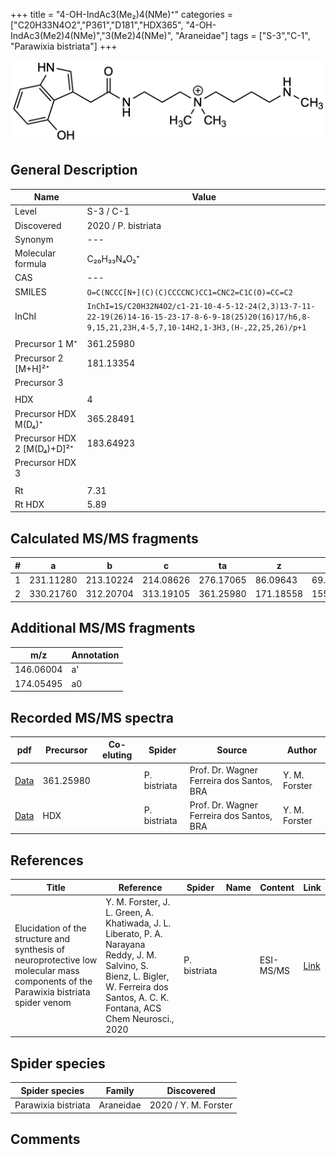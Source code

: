 +++
title = "4-OH-IndAc3(Me₂)4(NMe)⁺"
categories = ["C20H33N4O2","P361","D181","HDX365",
"4-OH-IndAc3(Me2)4(NMe)","3(Me2)4(NMe)",
"Araneidae"]
tags = ["S-3","C-1",
"Parawixia bistriata"]
+++

![](/img/4-OH-IndAc3(Me2)4(NMe).png)

## General Description

| Name                       | Value              |
|----------------------------|--------------------|
| Level                      | S-3 / C-1          |
| Discovered                 | 2020 / P. bistriata |
| Synonym                    | ---                |
| Molecular formula          | C₂₀H₃₃N₄O₂⁺                   |
| CAS                        | ---                |
| SMILES | `O=C(NCCC[N+](C)(C)CCCCNC)CC1=CNC2=C1C(O)=CC=C2`  |
| InChI  | `InChI=1S/C20H32N4O2/c1-21-10-4-5-12-24(2,3)13-7-11-22-19(26)14-16-15-23-17-8-6-9-18(25)20(16)17/h6,8-9,15,21,23H,4-5,7,10-14H2,1-3H3,(H-,22,25,26)/p+1`  |
|                            |                    |
| Precursor 1  M⁺         | 361.25980                   |
| Precursor 2 [M+H]²⁺       | 181.13354                   |
| Precursor 3                |                    |
|                            |                    |
| HDX                        | 4                   |
| Precursor HDX    M(D₄)⁺   | 365.28491                   |
| Precursor HDX 2 [M(D₄)+D]²⁺ | 183.64923                   |
| Precursor HDX 3            |                    |
|                            |                    |
| Rt                         | 7.31                   |
| Rt HDX                     | 5.89                   |

## Calculated MS/MS fragments

| # | a         | b         | c         | ta        | z         | y         | tz        |
|---|-----------|-----------|-----------|-----------|-----------|-----------|-----------|
| 1 | 231.11280 | 213.10224 | 214.08626 | 276.17065 | 86.09643 | 69.06988 | 131.15428 |
| 2 | 330.21760 | 312.20704 | 313.19105 | 361.25980 | 171.18558 | 155.16685 | 188.21212 |

## Additional MS/MS fragments

| m/z | Annotation |
|-----|------------|
| 146.06004    | a'   |
| 174.05495    | a0   |

## Recorded MS/MS spectra

| pdf                                             | Precursor | Co-eluting | Spider      | Source                       | Author        |
|-------------------------------------------------|-----------|------------|-------------|------------------------------|---------------|
| [Data](/pdf/P-bistriata/361_4-OH-IndAc3(Me2)4(NMe)_Pb.pdf) | 361.25980 |           | P. bistriata | Prof. Dr. Wagner Ferreira dos Santos, BRA  | Y. M. Forster |
| [Data](/pdf/P-bistriata/361_4-OH-IndAc3(Me2)4(NMe)_Pb_HDX.pdf) | HDX |           | P. bistriata | Prof. Dr. Wagner Ferreira dos Santos, BRA  | Y. M. Forster |


## References

| Title | Reference | Spider | Name | Content | Link |
|-------|-----------|--------|------|---------|------|
| Elucidation of the structure and synthesis of neuroprotective low molecular mass components of the Parawixia bistriata spider venom      | Y. M. Forster, J. L. Green, A. Khatiwada, J. L. Liberato, P. A. Narayana Reddy, J. M. Salvino, S. Bienz, L. Bigler, W. Ferreira dos Santos, A. C. K. Fontana, ACS Chem Neurosci., 2020          | P. bistriata       |      | ESI-MS/MS        | [Link](https://pubs.acs.org/doi/10.1021/acschemneuro.0c00007)     |

## Spider species

| Spider species     | Family     | Discovered           |
|--------------------|------------|----------------------|
| Parawixia bistriata | Araneidae | 2020 / Y. M. Forster |


## Comments